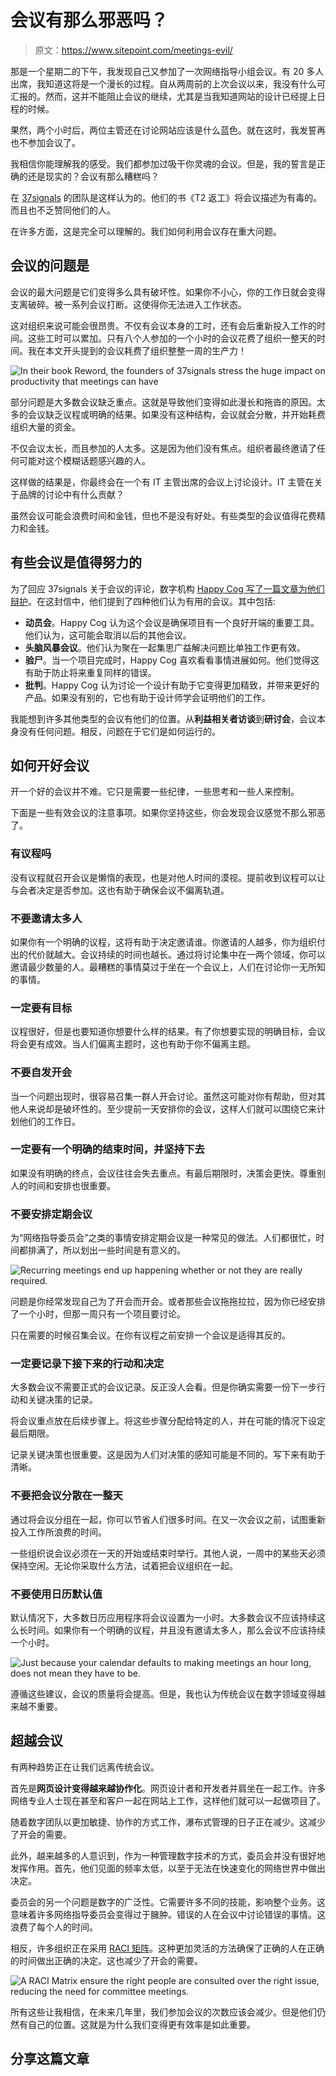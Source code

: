 # 会议有那么邪恶吗？

> 原文：<https://www.sitepoint.com/meetings-evil/>

那是一个星期二的下午，我发现自己又参加了一次网络指导小组会议。有 20 多人出席，我知道这将是一个漫长的过程。自从两周前的上次会议以来，我没有什么可汇报的。然而，这并不能阻止会议的继续，尤其是当我知道网站的设计已经提上日程的时候。

果然，两个小时后，两位主管还在讨论网站应该是什么蓝色。就在这时，我发誓再也不参加会议了。

我相信你能理解我的感受。我们都参加过吸干你灵魂的会议。但是，我的誓言是正确的还是现实的？会议有那么糟糕吗？

在 [37signals](http://37signals.com/) 的团队是这样认为的。他们的书《T2 返工》将会议描述为有毒的。而且也不乏赞同他们的人。

在许多方面，这是完全可以理解的。我们如何利用会议存在重大问题。

## 会议的问题是

会议的最大问题是它们变得多么具有破坏性。如果你不小心，你的工作日就会变得支离破碎。被一系列会议打断。这使得你无法进入工作状态。

这对组织来说可能会很昂贵。不仅有会议本身的工时，还有会后重新投入工作的时间。这些工时可以累加。只有八个人参加的一个小时的会议花费了组织一整天的时间。我在本文开头提到的会议耗费了组织整整一周的生产力！

![In their book Reword, the founders of 37signals stress the huge impact on productivity that meetings can have](img/6a1e5d315380aca642e0b345a71b6568.png)

部分问题是大多数会议缺乏重点。这就是导致他们变得如此漫长和拖沓的原因。太多的会议缺乏议程或明确的结果。如果没有这种结构，会议就会分散，并开始耗费组织大量的资金。

不仅会议太长，而且参加的人太多。这是因为他们没有焦点。组织者最终邀请了任何可能对这个模糊话题感兴趣的人。

这样做的结果是，你最终会在一个有 IT 主管出席的会议上讨论设计。IT 主管在关于品牌的讨论中有什么贡献？

虽然会议可能会浪费时间和金钱，但也不是没有好处。有些类型的会议值得花费精力和金钱。

## 有些会议是值得努力的

为了回应 37signals 关于会议的评论，数字机构 [Happy Cog 写了一篇文章为他们辩护](http://cognition.happycog.com/article/an-open-letter-to-37-signals)。在这封信中，他们提到了四种他们认为有用的会议。其中包括:

*   **动员会**。Happy Cog 认为这个会议是确保项目有一个良好开端的重要工具。他们认为，这可能会取消以后的其他会议。
*   **头脑风暴会议**。他们认为聚在一起集思广益解决问题比单独工作更有效。
*   **验尸**。当一个项目完成时，Happy Cog 喜欢看看事情进展如何。他们觉得这有助于防止将来重复同样的错误。
*   **批判**。Happy Cog 认为讨论一个设计有助于它变得更加精致，并带来更好的产品。如果没有别的，它也有助于设计师学会证明他们的工作。

我能想到许多其他类型的会议有他们的位置。从**利益相关者访谈**到**研讨会**，会议本身没有任何问题。相反，问题在于它们是如何运行的。

## 如何开好会议

开一个好的会议并不难。它只是需要一些纪律，一些思考和一些人来控制。

下面是一些有效会议的注意事项。如果你坚持这些，你会发现会议感觉不那么邪恶了。

### 有议程吗

没有议程就召开会议是懒惰的表现，也是对他人时间的漠视。提前收到议程可以让与会者决定是否参加。这也有助于确保会议不偏离轨道。

### 不要邀请太多人

如果你有一个明确的议程，这将有助于决定邀请谁。你邀请的人越多，你为组织付出的代价就越大。会议持续的时间也越长。通过将讨论集中在一两个领域，你可以邀请最少数量的人。最糟糕的事情莫过于坐在一个会议上，人们在讨论你一无所知的事情。

### 一定要有目标

议程很好，但是也要知道你想要什么样的结果。有了你想要实现的明确目标，会议将会更有成效。当人们偏离主题时，这也有助于你不偏离主题。

### 不要自发开会

当一个问题出现时，很容易召集一群人开会讨论。虽然这可能对你有帮助，但对其他人来说却是破坏性的。至少提前一天安排你的会议，这样人们就可以围绕它来计划他们的工作日。

### 一定要有一个明确的结束时间，并坚持下去

如果没有明确的终点，会议往往会失去重点。有最后期限时，决策会更快。尊重别人的时间和安排也很重要。

### 不要安排定期会议

为“网络指导委员会”之类的事情安排定期会议是一种常见的做法。人们都很忙，时间都排满了，所以划出一些时间是有意义的。

![Recurring meetings end up happening whether or not they are really required.](img/7bf12c96a1075baa1c53b097d11dd228.png)

问题是你经常发现自己为了开会而开会。或者那些会议拖拖拉拉，因为你已经安排了一个小时，但那一周只有一个项目要讨论。

只在需要的时候召集会议。在你有议程之前安排一个会议是适得其反的。

### 一定要记录下接下来的行动和决定

大多数会议不需要正式的会议记录。反正没人会看。但是你确实需要一份下一步行动和关键决策的记录。

将会议重点放在后续步骤上。将这些步骤分配给特定的人，并在可能的情况下设定最后期限。

记录关键决策也很重要。这是因为人们对决策的感知可能是不同的。写下来有助于清晰。

### 不要把会议分散在一整天

通过将会议分组在一起，你可以节省人们很多时间。在又一次会议之前，试图重新投入工作所浪费的时间。

一些组织说会议必须在一天的开始或结束时举行。其他人说，一周中的某些天必须保持空闲。无论你采取什么方法，试着把会议组织在一起。

### 不要使用日历默认值

默认情况下，大多数日历应用程序将会议设置为一小时。大多数会议不应该持续这么长时间。如果你有一个明确的议程，并且没有邀请太多人，那么会议不应该持续一个小时。

![Just because your calendar defaults to making meetings an hour long, does not mean they have to be.](img/e4a8c377996283543242c075d98ca99c.png)

遵循这些建议，会议的质量将会提高。但是，我也认为传统会议在数字领域变得越来越不重要。

## 超越会议

有两种趋势正在让我们远离传统会议。

首先是**网页设计变得越来越协作化**。网页设计者和开发者并肩坐在一起工作。许多网络专业人士现在甚至和客户一起在网站上工作，这样他们就可以一起做项目了。

随着数字团队以更加敏捷、协作的方式工作，瀑布式管理的日子正在减少。这减少了开会的需要。

此外，越来越多的人意识到，作为一种管理数字技术的方式，委员会并没有很好地发挥作用。首先，他们见面的频率太低，以至于无法在快速变化的网络世界中做出决定。

委员会的另一个问题是数字的广泛性。它需要许多不同的技能，影响整个业务。这意味着许多网络指导委员会变得过于臃肿。错误的人在会议中讨论错误的事情。这浪费了每个人的时间。

相反，许多组织正在采用 [RACI 矩阵](http://www.smashingmagazine.com/2012/11/16/structure-supports-digital-presence/)。这种更加灵活的方法确保了正确的人在正确的时间做出正确的决定。这也减少了开会的需要。

![A RACI Matrix ensure the right people are consulted over the right issue, reducing the need for committee meetings.](img/5170bebfaa1fe7b8fb61b2e988e3b8a8.png)

所有这些让我相信，在未来几年里，我们参加会议的次数应该会减少。但是他们仍然有自己的位置。这就是为什么我们变得更有效率是如此重要。

## 分享这篇文章